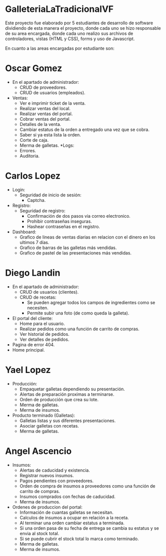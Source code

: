 # GalleteriaLaTradicionalVF

Este proyecto fue elaborado por 5 estudiantes de desarrollo de software dividiendo de esta manera el proyecto, donde cada uno se hizo responsable de su area encargada, donde cada uno realizo sus archivos de controladores, vistas (HTML y CSS), forms y uso de Javascript.

En cuanto a las areas encargadas por estudiante son:

# Oscar Gomez
  * En el apartado de administrador:
    * CRUD de proveedores.
    * CRUD de usuarios (empleados).
  * Ventas:
    * Ver e imprimir ticket de la venta.
    * Realizar ventas del local.
    * Realizar ventas del portal.
    * Cobrar ventas del portal.
    * Detalles de la venta.
    * Cambiar estatus de la orden a entregado una vez que se cobra.
    * Saber si ya esta lista la orden.
    * Corte de caja.
    * Merma de galletas.
  *Logs:
    * Errores.
    * Auditoria.

# Carlos Lopez
  * Login:
    * Seguridad de inicio de sesión:
      * Captcha.
  * Registro:
    * Seguridad de registro:
      * Confirmación de dos pasos via correo electronico.
      * Prohibir contraseñas inseguras.
      * Hashear contraseñas en el registro.
  * Dashboard:
    * Grafico de lineas de ventas diarias en relacion con el dinero en los ultimos 7 días.
    * Grafico de barras de las galletas más vendidas.
    * Grafico de pastel de las presentaciones más vendidas.

# Diego Landin
  * En el apartado de administrador:
    * CRUD de usuarios (clientes).
    * CRUD de recetas:
      * Se pueden agregar todos los campos de ingredientes como se necesiten.
      * Permite subir una foto (de como queda la galleta).
  * El portal del cliente:
    * Home para el usuario.
    * Realizar pedidos como una función de carrito de compras.
    * Ver historial de pedidos.
    * Ver detalles de pedidos.
  * Pagina de error 404.
  * Home principal.

# Yael Lopez
  * Producción:
    * Empaquetar galletas dependiendo su presentación.
    * Alertas de preparación proximas a terminarse.
    * Orden de producción que crea su lote.
    * Merma de galletas.
    * Merma de insumos.
  * Producto terminado (Galletas):
    * Galletas listas y sus diferentes presentaciones.
    * Asociar galletas con recetas.
    * Merma de galletas.

# Angel Ascencio
  * Insumos:
      * Alertas de caducidad y existencia.
      * Registrar nuevos insumos.
      * Pagos pendientes con proveedores.
      * Orden de compra de insumos a proveedores como una función de carrito de compras.
      * Insumos comprados con fechas de caducidad.
      * Merma de insumos.
  * Ordenes de produccion del portal:
      * Información de cuantas galletas se necesitan.
      * Calculos de insumos a ocupar en relación a la receta.
      * Al terminar una orden cambiar estatus a terminada.
      * Si una orden pasa de su fecha de entrega se cambia su estatus y se envia al stock total.
      * Si se puede cubrir el stock total lo marca como terminado.
      * Merma de galletas.
      * Merma de insumos.
